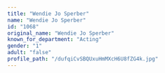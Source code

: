 ```yaml
---
title: "Wendie Jo Sperber"
name: "Wendie Jo Sperber"
id: "1068"
original_name: "Wendie Jo Sperber"
known_for_department: "Acting"
gender: "1"
adult: "false"
profile_path: "/dufqiCvSBQUxuHmMXcH6U8fZG4k.jpg"
---
```

